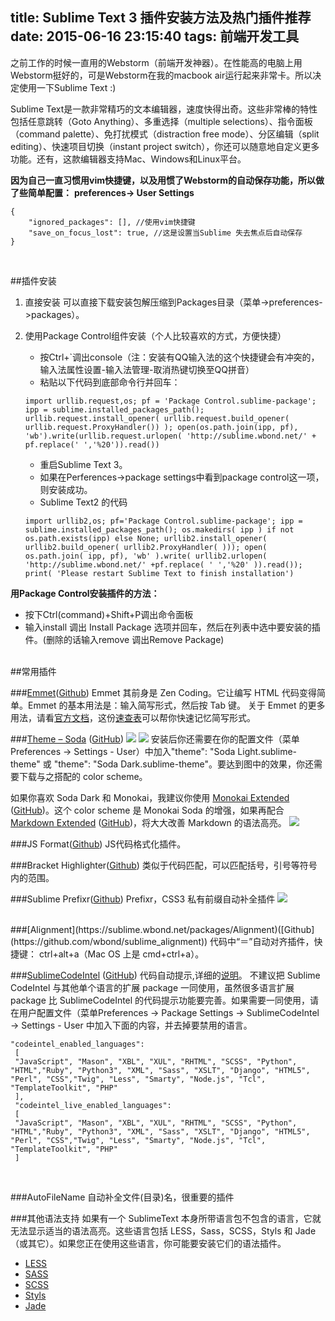 title: Sublime Text 3 插件安装方法及热门插件推荐
date: 2015-06-16 23:15:40
tags: 前端开发工具
---
之前工作的时候一直用的Webstorm（前端开发神器）。在性能高的电脑上用Webstorm挺好的，可是Webstorm在我的macbook air运行起来非常卡。所以决定使用一下Sublime Text :)

Sublime Text是一款非常精巧的文本编辑器，速度快得出奇。这些非常棒的特性包括任意跳转（Goto Anything）、多重选择（multiple selections）、指令面板（command palette）、免打扰模式（distraction free mode）、分区编辑（split editing）、快速项目切换（instant project switch），你还可以随意地自定义更多功能。还有，这款编辑器支持Mac、Windows和Linux平台。

__因为自己一直习惯用vim快捷键，以及用惯了Webstorm的自动保存功能，所以做了些简单配置：__
__preferences-> User Settings__
```
{
    "ignored_packages": [], //使用vim快捷键
    "save_on_focus_lost": true, //这是设置当Sublime 失去焦点后自动保存
}

```
<!-- more -->
<br>

##插件安装

1. 直接安装
    可以直接下载安装包解压缩到Packages目录（菜单->preferences->packages）。

2. 使用Package Control组件安装（个人比较喜欢的方式，方便快捷）
    - 按Ctrl+`调出console（注：安装有QQ输入法的这个快捷键会有冲突的，输入法属性设置-输入法管理-取消热键切换至QQ拼音）
    - 粘贴以下代码到底部命令行并回车：
    ```
    import urllib.request,os; pf = 'Package Control.sublime-package'; ipp = sublime.installed_packages_path(); urllib.request.install_opener( urllib.request.build_opener( urllib.request.ProxyHandler()) ); open(os.path.join(ipp, pf), 'wb').write(urllib.request.urlopen( 'http://sublime.wbond.net/' + pf.replace(' ','%20')).read())
    ```
    - 重启Sublime Text 3。
    - 如果在Perferences->package settings中看到package control这一项，则安装成功。
    - Sublime Text2 的代码
    ```
    import urllib2,os; pf='Package Control.sublime-package'; ipp = sublime.installed_packages_path(); os.makedirs( ipp ) if not os.path.exists(ipp) else None; urllib2.install_opener( urllib2.build_opener( urllib2.ProxyHandler( ))); open( os.path.join( ipp, pf), 'wb' ).write( urllib2.urlopen( 'http://sublime.wbond.net/' +pf.replace( ' ','%20' )).read()); print( 'Please restart Sublime Text to finish installation')
    ```


__用Package Control安装插件的方法：__
- 按下Ctrl(command)+Shift+P调出命令面板
- 输入install 调出 Install Package 选项并回车，然后在列表中选中要安装的插件。(删除的话输入remove 调出Remove Package)

<br>
##常用插件

###[Emmet](https://packagecontrol.io/packages/Emmet)([Github](https://github.com/sergeche/emmet-sublime))
Emmet 其前身是 Zen Coding。它让编写 HTML 代码变得简单。Emmet 的基本用法是：输入简写形式，然后按 Tab 键。
关于 Emmet 的更多用法，请看[官方文档](http://docs.emmet.io/)，这份[速查表](http://docs.emmet.io/cheat-sheet/)可以帮你快速记忆简写形式。
<br>

###[Theme – Soda](https://packagecontrol.io/packages/Theme%20-%20Soda) ([GitHub](https://github.com/buymeasoda/soda-theme))
![](http://7xjl5i.com1.z0.glb.clouddn.com/qdSoda-Dark.png)
![](http://7xjl5i.com1.z0.glb.clouddn.com/qdSoda-Light.png)
安装后你还需要在你的配置文件（菜单 Preferences -> Settings - User）中加入"theme": "Soda Light.sublime-theme" 或 "theme": "Soda Dark.sublime-theme"。要达到图中的效果，你还需要下载与之搭配的 color scheme。

如果你喜欢 Soda Dark 和 Monokai，我建议你使用 [Monokai Extended](https://sublime.wbond.net/packages/Monokai%20Extended) ([GitHub](https://github.com/jonschlinkert/sublime-monokai-extended))。这个 color scheme 是 Monokai Soda 的增强，如果再配合 [Markdown Extended](https://sublime.wbond.net/packages/Markdown%20Extended) ([GitHub](https://github.com/jonschlinkert/sublime-markdown-extended))，将大大改善 Markdown 的语法高亮。
![](http://7xjl5i.com1.z0.glb.clouddn.com/qdMonokai-Extended-Markdown-Extended.png)
<br>

###JS Format([Github](https://github.com/jdc0589/JsFormat))
JS代码格式化插件。
<br>

###Bracket Highlighter([Github](https://github.com/facelessuser/BracketHighlighter))
类似于代码匹配，可以匹配括号，引号等符号内的范围。
<br>

###Sublime Prefixr([Github](https://github.com/wbond/sublime_prefixr))
Prefixr，CSS3 私有前缀自动补全插件
![](http://7xjl5i.com1.z0.glb.clouddn.com/qdb32ee22ba222e8ab566f3cb7f9269eb8.png)

<br>
###[Alignment](https://sublime.wbond.net/packages/Alignment)([Github](https://github.com/wbond/sublime_alignment))
代码中“＝”自动对齐插件，快捷键： ctrl+alt+a（Mac OS 上是 cmd+ctrl+a）。
<br>

###[Sublime​Code​Intel](https://packagecontrol.io/packages/SublimeCodeIntel ) ([GitHub](https://github.com/SublimeCodeIntel/SublimeCodeIntel))
代码自动提示,详细的[说明](https://github.com/SublimeCodeIntel/SublimeCodeIntel/blob/development/README.rst#configuring)。
不建议把 Sublime​Code​Intel 与其他单个语言的扩展 package 一同使用，虽然很多语言扩展 package 比 Sublime​Code​Intel 的代码提示功能要完善。如果需要一同使用，请在用户配置文件（菜单Preferences -> Package Settings -> Sublime​Code​Intel -> Settings - User 中加入下面的内容，并去掉要禁用的语言。
```
"codeintel_enabled_languages":
 [
 "JavaScript", "Mason", "XBL", "XUL", "RHTML", "SCSS", "Python", "HTML","Ruby", "Python3", "XML", "Sass", "XSLT", "Django", "HTML5", "Perl", "CSS","Twig", "Less", "Smarty", "Node.js", "Tcl", "TemplateToolkit", "PHP"
 ],
 "codeintel_live_enabled_languages":
 [
 "JavaScript", "Mason", "XBL", "XUL", "RHTML", "SCSS", "Python", "HTML","Ruby", "Python3", "XML", "Sass", "XSLT", "Django", "HTML5", "Perl", "CSS","Twig", "Less", "Smarty", "Node.js", "Tcl", "TemplateToolkit", "PHP"
 ]
```

<br>

###AutoFileName
自动补全文件(目录)名，很重要的插件
<br>

###其他语法支持
如果有一个 SublimeText 本身所带语言包不包含的语言，它就无法显示适当的语法高亮。这些语言包括 LESS，Sass，SCSS，Styls 和 Jade（或其它）。如果您正在使用这些语言，你可能要安装它们的语法插件。
- [LESS](https://github.com/danro/LESS-sublime)
- [SASS](https://github.com/nathos/sass-textmate-bundle)
- [SCSS](https://github.com/MarioRicalde/SCSS.tmbundle)
- [Styls](https://github.com/billymoon/Stylus)
- [Jade](https://github.com/P233/Jade-Snippets-for-Sublime-Text-2)

